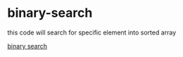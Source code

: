 # binary-search

this code will search for specific element into sorted array

[binary search](binarySearch.png)